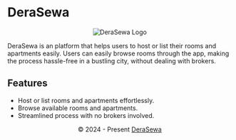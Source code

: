 # DeraSewa

<p align="center">
  <img src="[https://your-logo-link-here.png](https://www.google.com/url?sa=i&url=https%3A%2F%2Fsuesys.com%2Fassets%2Fwebsite%2Fimages%2F&psig=AOvVaw0B-eKuy4iDWuVGC7SuvgA_&ust=1738399487154000&source=images&cd=vfe&opi=89978449&ved=0CBQQjRxqFwoTCOiUhPPIn4sDFQAAAAAdAAAAABAE)" alt="DeraSewa Logo" />
</p>

DeraSewa is an platform that helps users to host or list their rooms and apartments easily. Users can easily browse rooms through the app, making the process hassle-free in a bustling city, without dealing with brokers.

## Features
- Host or list rooms and apartments effortlessly.
- Browse available rooms and apartments.
- Streamlined process with no brokers involved.

<p align="center">
  &copy; 2024 - Present <a href="https://derasewa.com" target="blank">DeraSewa</a>
</p>

